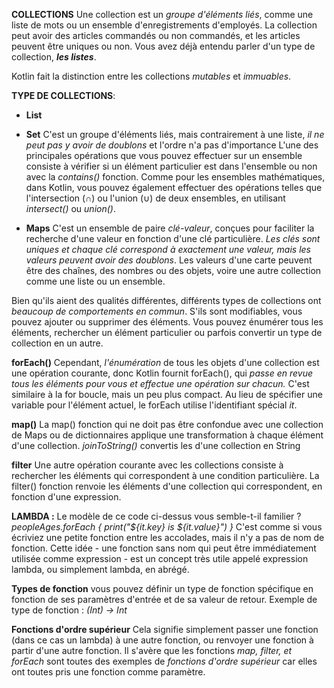 **COLLECTIONS**
Une collection est un _groupe d'éléments liés_, comme une liste de mots ou un ensemble d'enregistrements d'employés.
La collection peut avoir des articles commandés ou non commandés, et les articles peuvent être uniques ou non.
Vous avez déjà entendu parler d'un type de collection, ***les listes***.

Kotlin fait la distinction entre les collections _mutables_ et _immuables_.

**TYPE DE COLLECTIONS**:
- **List**

- **Set**
  C'est un groupe d'éléments liés, mais contrairement à une liste, _il ne peut pas y avoir de doublons_ 
  et l'ordre n'a pas d'importance
  L'une des principales opérations que vous pouvez effectuer sur un ensemble consiste à vérifier si un élément particulier 
  est dans l'ensemble ou non avec la _contains()_ fonction.
  Comme pour les ensembles mathématiques, dans Kotlin, vous pouvez également effectuer des opérations telles que 
  l'intersection (∩) ou l'union (∪) de deux ensembles, en utilisant _intersect()_ ou _union()_.

- **Maps**
 C'est un ensemble de paire _clé-valeur_, conçues pour faciliter la recherche d'une valeur en fonction d'une clé particulière.
 _Les clés sont uniques et chaque clé correspond à exactement une valeur, mais les valeurs peuvent avoir des doublons_.
 Les valeurs d'une carte peuvent être des chaînes, des nombres ou des objets, voire une autre collection comme une liste ou un ensemble.


Bien qu'ils aient des qualités différentes, différents types de collections ont _beaucoup de comportements en commun_.
S'ils sont modifiables, vous pouvez ajouter ou supprimer des éléments.
Vous pouvez énumérer tous les éléments, rechercher un élément particulier ou parfois convertir un type de collection en un autre. 

**forEach()**
Cependant, _l'énumération_ de tous les objets d'une collection est une opération courante, donc Kotlin fournit forEach(),
qui _passe en revue tous les éléments pour vous et effectue une opération sur chacun._
C'est similaire à la for boucle, mais un peu plus compact. Au lieu de spécifier une variable pour l'élément actuel, 
le forEach utilise l'identifiant spécial _it_.

**map()**
La map() fonction qui ne doit pas être confondue avec une collection de Maps ou de dictionnaires applique une 
transformation à chaque élément d'une collection.
_joinToString()_ convertis les <E> d'une collection en String

**filter**
Une autre opération courante avec les collections consiste à rechercher les éléments qui correspondent à une condition particulière.
La filter() fonction renvoie les éléments d'une collection qui correspondent, en fonction d'une expression.


**LAMBDA :**
Le modèle de ce code ci-dessus vous semble-t-il familier ?
 _peopleAges.forEach { print("${it.key} is ${it.value}") }_
C'est comme si vous écriviez une petite fonction entre les accolades, mais il n'y a pas de nom de fonction.
Cette idée - une fonction sans nom qui peut être immédiatement utilisée comme expression - est un concept très utile 
appelé expression lambda, ou simplement lambda, en abrégé.

**Types de fonction**
vous pouvez définir un type de fonction spécifique en fonction de ses paramètres d'entrée et de sa valeur de retour.
Exemple de type de fonction : _(Int) -> Int_

**Fonctions d'ordre supérieur**
Cela signifie simplement passer une fonction (dans ce cas un lambda) à une autre fonction, ou renvoyer une fonction 
à partir d'une autre fonction.
Il s'avère que les fonctions _map, filter, et forEach_ sont toutes des exemples de _fonctions d'ordre supérieur_
car elles ont toutes pris une fonction comme paramètre.